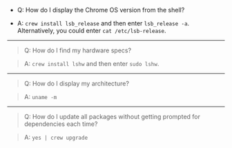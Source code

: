 - Q: How do I display the Chrome OS version from the shell?

- A: `crew install lsb_release` and then enter `lsb_release -a`.  Alternatively, you could enter `cat /etc/lsb-release`.
***
> Q: How do I find my hardware specs?

> A: `crew install lshw` and then enter `sudo lshw`.
***
> Q: How do I display my architecture?

> A: `uname -m`
***
> Q: How do I update all packages without getting prompted for dependencies each time?

> A: `yes | crew upgrade`
